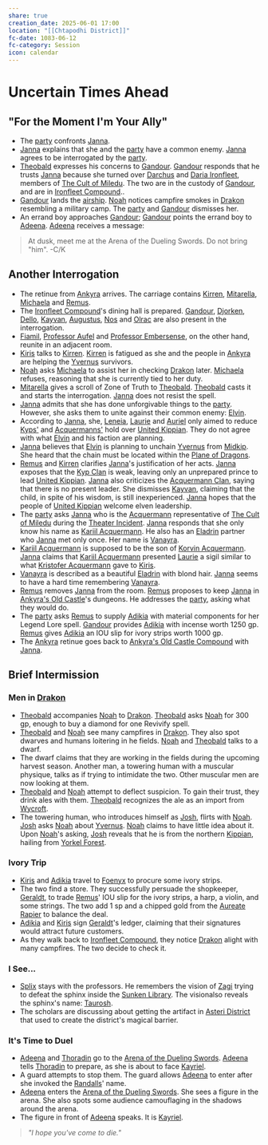 ```yaml
---
share: true
creation_date: 2025-06-01 17:00
location: "[[Chtapodhi District]]"
fc-date: 1083-06-12
fc-category: Session
icon: calendar
---
```

# Uncertain Times Ahead
## "For the Moment I'm Your Ally"
- The [party](../Factions/Seven%20Up....md) confronts [Janna](../NPCs/Janna%20Furwish.md).
- [Janna](../NPCs/Janna%20Furwish.md) explains that she and the [party](../Factions/Seven%20Up....md) have a common enemy. [Janna](../NPCs/Janna%20Furwish.md) agrees to be interrogated by the [party](../Factions/Seven%20Up....md).
- [Theobald](../PCs/Theobald%20Clayhollow.md) expresses his concerns to [Gandour](../../Gandour%20Ironfleet.md). [Gandour](../../Gandour%20Ironfleet.md) responds that he trusts [Janna](../NPCs/Janna%20Furwish.md) because she turned over [Darchus](../NPCs/Darchus%20Ironfleet.md) and [Daria Ironfleet](../NPCs/Daria%20Ironfleet.md), members of [The Cult of Miledu](../../The%20Cult%20of%20Miledu.md). The two are in the custody of [Gandour](../../Gandour%20Ironfleet.md), and are in [Ironfleet Compound](../Locations/Buildings/Ironfleet%20Compound.md)..
- [Gandour](../../Gandour%20Ironfleet.md) lands the [airship](../Items/Quest%20Items/Bloated%20Dragon.md). [Noah](../PCs/Noah%20Skie.md) notices campfire smokes in [Drakon](../Locations/Areas/Drakon%20District.md) resembling a military camp. The [party](../Factions/Seven%20Up....md) and [Gandour](../../Gandour%20Ironfleet.md) dismisses her.
- An errand boy approaches [Gandour](../../Gandour%20Ironfleet.md); [Gandour](../../Gandour%20Ironfleet.md) points the errand boy to [Adeena](../PCs/Adeena%20Oberon.md). [Adeena](../PCs/Adeena%20Oberon.md) receives a message:
> At dusk, meet me at the Arena of the Dueling Swords. Do not bring "him".
> -C/K
## Another Interrogation
- The retinue from [Ankyra](../Locations/Areas/Ankyra%20District.md) arrives. The carriage contains [Kirren](../NPCs/Kirren%20Acquermann.md), [Mitarella](../NPCs/Mitarella%20Randall.md), [Michaela](../NPCs/Michaela%20Randall.md) and [Remus](../NPCs/Remus%20Kyp.md).
- The [Ironfleet Compound](../Locations/Buildings/Ironfleet%20Compound.md)'s dining hall is prepared. [Gandour](../../Gandour%20Ironfleet.md), [Djorken](../NPCs/Djorken%20Veegar.md), [Dello](../../Dello%20Stoneshard.md), [Kayvan](../NPCs/Kayvan%20Acquermann.md), [Augustus](../NPCs/Augustus.md), [Nos](../NPCs/Nos-Aji.md) and [Olrac](../NPCs/Olrac.md) are also present in the interrogation.
- [Fiamil](../NPCs/Fiamil%20Underwood.md), [Professor Aufel](../NPCs/Aufel%20Fernquill.md) and [Professor Embersense](../NPCs/Dorfir%20Embersense.md), on the other hand, reunite in an adjacent room.
- [Kiris](../PCs/Kiris%20Acquermann.md) talks to [Kirren](../NPCs/Kirren%20Acquermann.md). [Kirren](../NPCs/Kirren%20Acquermann.md) is fatigued as she and the people in [Ankyra](../Locations/Areas/Ankyra%20District.md) are helping the [Yvernus](../Locations/Areas/Yvernus%20District.md) survivors.
- [Noah](../PCs/Noah%20Skie.md) asks [Michaela](../NPCs/Michaela%20Randall.md) to assist her in checking [Drakon](../Locations/Areas/Drakon%20District.md) later. [Michaela](../NPCs/Michaela%20Randall.md) refuses, reasoning that she is currently tied to her duty.
- [Mitarella](../NPCs/Mitarella%20Randall.md) gives a scroll of Zone of Truth to [Theobald](../PCs/Theobald%20Clayhollow.md). [Theobald](../PCs/Theobald%20Clayhollow.md) casts it and starts the interrogation. [Janna](../NPCs/Janna%20Furwish.md) does not resist the spell.
- [Janna](../NPCs/Janna%20Furwish.md) admits that she has done unforgivable things to the [party](../Factions/Seven%20Up....md). However, she asks them to unite against their common enemy: [Elvin](../../Elvin%20Claymore.md).
- According to [Janna](../NPCs/Janna%20Furwish.md), she, [Leneia](../NPCs/Leneia%20Yarumcy.md), [Laurie](../../Laurie%20Furwish.md) and [Auriel](../NPCs/Auriel%20Furwish.md) only aimed to reduce [Kyps'](../../Kyp%20Clan.md) and [Acquermanns'](../../Acquermann%20Clan.md) hold over [United Kippian](../Locations/Kingdoms/Kingdom%20of%20United%20Kippian.md). They do not agree with what [Elvin](../../Elvin%20Claymore.md) and his faction are planning.
- [Janna](../NPCs/Janna%20Furwish.md) believes that [Elvin](../../Elvin%20Claymore.md) is planning to unchain [Yvernus](../Locations/Areas/Yvernus%20District.md) from [Midkip](../Locations/Settlements/Midkip.md). She heard that the chain must be located within the [Plane of Dragons](../Locations/Planes/Plane%20of%20Dragons.md).
- [Remus](../NPCs/Remus%20Kyp.md) and [Kirren](../NPCs/Kirren%20Acquermann.md) clarifies [Janna](../NPCs/Janna%20Furwish.md)'s justification of her acts. [Janna](../NPCs/Janna%20Furwish.md) exposes that the [Kyp Clan](../../Kyp%20Clan.md) is weak, leaving only an unprepared prince to lead [United Kippian](../Locations/Kingdoms/Kingdom%20of%20United%20Kippian.md). [Janna](../NPCs/Janna%20Furwish.md) also criticizes the [Acquermann Clan](../../Acquermann%20Clan.md), saying that there is no present leader. She dismisses [Kayvan](../NPCs/Kayvan%20Acquermann.md), claiming that the child, in spite of his wisdom, is still inexperienced. [Janna](../NPCs/Janna%20Furwish.md) hopes that the people of [United Kippian](../Locations/Kingdoms/Kingdom%20of%20United%20Kippian.md) welcome elven leadership.
- The [party](../Factions/Seven%20Up....md) asks [Janna](../NPCs/Janna%20Furwish.md) who is the [Acquermann](../../Acquermann%20Clan.md) representative of [The Cult of Miledu](../../The%20Cult%20of%20Miledu.md) during the [Theater Incident](../Lore/Events/Theater%20Incident.md). [Janna](../NPCs/Janna%20Furwish.md) responds that she only know his name as [Kariil Acquermann](../../Kariil%20Acquermann.md). He also has an [Eladrin](../Factions/The%20Eladrin.md) partner who [Janna](../NPCs/Janna%20Furwish.md) met only once. Her name is [Vanayra](../../Vanayra%20Metorne.md).
- [Kariil Acquermann](../../Kariil%20Acquermann.md) is supposed to be the son of [Korvin Acquermann](../../Korvin%20Acquermann.md). [Janna](../NPCs/Janna%20Furwish.md) claims that [Kariil Acquermann](../../Kariil%20Acquermann.md) presented [Laurie](../../Laurie%20Furwish.md) a sigil similar to what [Kristofer Acquermann](../../Kristofer%20Acquermann.md) gave to [Kiris](../PCs/Kiris%20Acquermann.md).
- [Vanayra](../../Vanayra%20Metorne.md) is described as a beautiful [Eladrin](../Factions/The%20Eladrin.md) with blond hair. [Janna](../NPCs/Janna%20Furwish.md) seems to have a hard time remembering [Vanayra](../../Vanayra%20Metorne.md).
- [Remus](../NPCs/Remus%20Kyp.md) removes [Janna](../NPCs/Janna%20Furwish.md) from the room. [Remus](../NPCs/Remus%20Kyp.md) proposes to keep [Janna](../NPCs/Janna%20Furwish.md) in [Ankyra's Old Castle](../Locations/Buildings/Ankyra's%20Old%20Castle%20Compound.md)'s dungeons. He addresses the [party](../Factions/Seven%20Up....md), asking what they would do.
- The [party](../Factions/Seven%20Up....md) asks [Remus](../NPCs/Remus%20Kyp.md) to supply [Adikia](../PCs/Adikia%20Unalome.md) with material components for her Legend Lore spell. [Gandour](../../Gandour%20Ironfleet.md) provides [Adikia](../PCs/Adikia%20Unalome.md) with incense worth 1250 gp. [Remus](../NPCs/Remus%20Kyp.md) gives [Adikia](../PCs/Adikia%20Unalome.md) an IOU slip for ivory strips worth 1000 gp.
- The [Ankyra](../Locations/Areas/Ankyra%20District.md) retinue goes back to [Ankyra's Old Castle Compound](../Locations/Buildings/Ankyra's%20Old%20Castle%20Compound.md) with [Janna](../NPCs/Janna%20Furwish.md).
## Brief Intermission
### Men in [Drakon](../Locations/Areas/Drakon%20District.md)
- [Theobald](../PCs/Theobald%20Clayhollow.md) accompanies [Noah](../PCs/Noah%20Skie.md) to [Drakon](../Locations/Areas/Drakon%20District.md). [Theobald](../PCs/Theobald%20Clayhollow.md) asks [Noah](../PCs/Noah%20Skie.md) for 300 gp, enough to buy a diamond for one Revivify spell.
- [Theobald](../PCs/Theobald%20Clayhollow.md) and [Noah](../PCs/Noah%20Skie.md) see many campfires in [Drakon](../Locations/Areas/Drakon%20District.md). They also spot dwarves and humans loitering in he fields. [Noah](../PCs/Noah%20Skie.md) and [Theobald](../PCs/Theobald%20Clayhollow.md) talks to a dwarf.
- The dwarf claims that they are working in the fields during the upcoming harvest season. Another man, a towering human with a muscular physique, talks as if trying to intimidate the two. Other muscular men are now looking at them.
- [Theobald](../PCs/Theobald%20Clayhollow.md) and [Noah](../PCs/Noah%20Skie.md) attempt to deflect suspicion. To gain their trust, they drink ales with them. [Theobald](../PCs/Theobald%20Clayhollow.md) recognizes the ale as an import from [Wycroft](../Locations/Kingdoms/Wycroft%20Mountain%20Kingdom.md).
- The towering human, who introduces himself as [Josh](../NPCs/Josiah%20Rendle.md), flirts with [Noah](../PCs/Noah%20Skie.md). [Josh](../NPCs/Josiah%20Rendle.md) asks [Noah](../PCs/Noah%20Skie.md) about [Yvernus](../Locations/Areas/Yvernus%20District.md). [Noah](../PCs/Noah%20Skie.md) claims to have little idea about it. Upon [Noah](../PCs/Noah%20Skie.md)'s asking, [Josh](../NPCs/Josiah%20Rendle.md) reveals that he is from the northern [Kippian](../Locations/Kingdoms/Kingdom%20of%20United%20Kippian.md), hailing from [Yorkel Forest](../Locations/Areas/Yorkel%20Forest.md).
### Ivory Trip
- [Kiris](../PCs/Kiris%20Acquermann.md) and [Adikia](../PCs/Adikia%20Unalome.md) travel to [Foenyx](../Locations/Areas/Foenyx%20District.md) to procure some ivory strips.
- The two find a store. They successfully persuade the shopkeeper, [Geraldt](../NPCs/Geraldt%20Dratzel.md), to trade [Remus](../NPCs/Remus%20Kyp.md)' IOU slip for the ivory strips, a harp, a violin, and some strings. The two add 1 sp and a chipped gold from the [Aureate Rapier](../Items/Mythic%20Items/Aureate%20Rapier.md) to balance the deal.
- [Adikia](../PCs/Adikia%20Unalome.md) and [Kiris](../PCs/Kiris%20Acquermann.md) sign [Geraldt](../NPCs/Geraldt%20Dratzel.md)'s ledger, claiming that their signatures would attract future customers.
- As they walk back to [Ironfleet Compound](../Locations/Buildings/Ironfleet%20Compound.md), they notice [Drakon](../Locations/Areas/Drakon%20District.md) alight with many campfires. The two decide to check it.
### I See...
- [Splix](../PCs/Spraugh%20'Splix'%20Calix.md) stays with the professors. He remembers the vision of [Zagi](../Lore/Mythical%20Heroes/Zerrus%20Zagi.md) trying to defeat the sphinx inside the [Sunken Library](../Locations/Buildings/Sunken%20Library.md). The visionalso reveals the sphinx's name: [Taurosh](../../Taurosh.md).
- The scholars are discussing about getting the artifact in [Asteri District](../Locations/Areas/Asteri%20District.md) that used to create the district's magical barrier.
### It's Time to Duel
- [Adeena](../PCs/Adeena%20Oberon.md) and [Thoradin](../PCs/Thoradin%20Goodman.md) go to the [Arena of the Dueling Swords](../Locations/Buildings/Arena%20of%20the%20Dueling%20Swords.md). [Adeena](../PCs/Adeena%20Oberon.md) tells [Thoradin](../PCs/Thoradin%20Goodman.md) to prepare, as she is about to face [Kayriel](../NPCs/Kayriel%20Acquermann.md).
- A guard attempts to stop them. The guard allows [Adeena](../PCs/Adeena%20Oberon.md) to enter after she invoked the [Randalls](../../Randall%20Clan.md)' name.
- [Adeena](../PCs/Adeena%20Oberon.md) enters the [Arena of the Dueling Swords](../Locations/Buildings/Arena%20of%20the%20Dueling%20Swords.md). She sees a figure in the arena. She also spots some audience camouflaging in the shadows around the arena.
- The figure in front of [Adeena](../PCs/Adeena%20Oberon.md) speaks. It is [Kayriel](../NPCs/Kayriel%20Acquermann.md). 
> *"I hope you've come to die."*